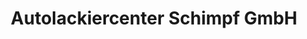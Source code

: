 ---
title: "Autolackiercenter Schimpf GmbH"
url: /landsberg/autolackiercenter-schimpf-gmbh/
shop: Autowerkstatt
---